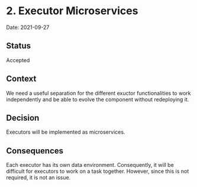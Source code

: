 # 2. Executor Microservices

Date: 2021-09-27

## Status

Accepted

## Context

We need a useful separation for the different exuctor functionalities to work independently and be able to evolve the component without redeploying it.
## Decision

Executors will be implemented as microservices.

## Consequences

Each executor has its own data environment. Consequently, it will be difficult for executors to work on a task together. However, since this is not required, it is not an issue.
